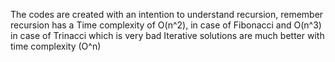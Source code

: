 The codes are created with an intention to understand recursion, remember recursion has a Time complexity of O(n^2), in case of 
Fibonacci and O(n^3) in case of Trinacci which is very bad
Iterative solutions are much better with time complexity (O^n)
